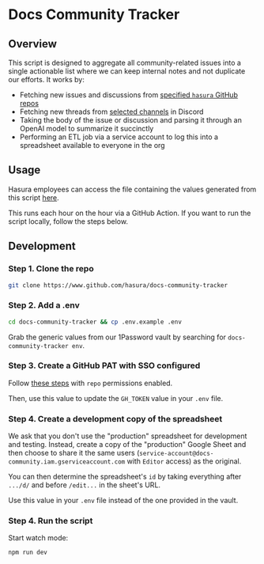 # Docs Community Tracker

## Overview

This script is designed to aggregate all community-related issues into a single actionable list where we can keep
internal notes and not duplicate our efforts. It works by:

- Fetching new issues and discussions from [specified `hasura` GitHub repos](https://github.com/hasura/docs-community-tracker/blob/main/src/constants.ts#L1-L3)
- Fetching new threads from [selected channels](https://github.com/hasura/docs-community-tracker/blob/main/src/constants.ts#L7-L9) in Discord
- Taking the body of the issue or discussion and parsing it through an OpenAI model to summarize it succinctly
- Performing an ETL job via a service account to log this into a spreadsheet available to everyone in the org

## Usage

Hasura employees can access the file containing the values generated from this script [here](https://docs.google.com/spreadsheets/d/13tgD0IGwQm5W-98fPvEW9pEa28qyvQX8Vc_xUI8SwQM/edit?usp=sharing).

This runs each hour on the hour via a GitHub Action. If you want to run the script locally, follow the steps below.

## Development

### Step 1. Clone the repo

```sh
git clone https://www.github.com/hasura/docs-community-tracker
```

### Step 2. Add a .env

```sh
cd docs-community-tracker && cp .env.example .env
```

Grab the generic values from our 1Password vault by searching for `docs-community-tracker env`.

### Step 3. Create a GitHub PAT with SSO configured

Follow [these steps](https://docs.github.com/en/enterprise-cloud@latest/authentication/authenticating-with-saml-single-sign-on/authorizing-a-personal-access-token-for-use-with-saml-single-sign-on) with `repo` permissions enabled.

Then, use this value to update the `GH_TOKEN` value in your `.env` file.

### Step 4. Create a development copy of the spreadsheet

We ask that you don't use the "production" spreadsheet for development and testing. Instead, create a copy of the
"production" Google Sheet
and then choose to share it the same users (`service-account@docs-community.iam.gserviceaccount.com` with `Editor` access) as the original.

You can then determine the spreadsheet's `id` by taking everything after `.../d/` and before `/edit...` in the sheet's
URL.

Use this value in your `.env` file instead of the one provided in the vault.

### Step 4. Run the script

Start watch mode:

```sh
npm run dev
```
